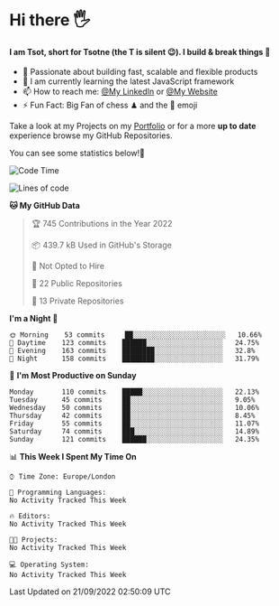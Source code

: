 # Hi there :raised_hand_with_fingers_splayed:
#### I am Tsot, short for Tsotne (the T is silent :wink:). I build & break things :space_invader:
- :telescope: Passionate about building fast, scalable and flexible products
- :seedling: I am currently learning the latest JavaScript framework 
- :mailbox: How to reach me: [@My LinkedIn](https://www.linkedin.com/in/tsotne-gvadzabia/) or [@My Website](https://tsotne.co.uk/contact)
- :zap: Fun Fact: Big Fan of chess ♟ and the 👾 emoji

Take a look at my Projects on my [Portfolio](https://tsotne.co.uk/) or for a more **up to date** experience browse my GitHub Repositories.

You can see some statistics below!:space_invader:
<!--START_SECTION:waka-->
![Code Time](http://img.shields.io/badge/Code%20Time-761%20hrs%202%20mins-blue)

![Lines of code](https://img.shields.io/badge/From%20Hello%20World%20I%27ve%20Written-624%20Thousand%20lines%20of%20code-blue)

**🐱 My GitHub Data** 

> 🏆 745 Contributions in the Year 2022
 > 
> 📦 439.7 kB Used in GitHub's Storage 
 > 
> 🚫 Not Opted to Hire
 > 
> 📜 22 Public Repositories 
 > 
> 🔑 13 Private Repositories  
 > 
**I'm a Night 🦉** 

```text
🌞 Morning    53 commits     ██░░░░░░░░░░░░░░░░░░░░░░░   10.66% 
🌆 Daytime    123 commits    ██████░░░░░░░░░░░░░░░░░░░   24.75% 
🌃 Evening    163 commits    ████████░░░░░░░░░░░░░░░░░   32.8% 
🌙 Night      158 commits    ████████░░░░░░░░░░░░░░░░░   31.79%

```
📅 **I'm Most Productive on Sunday** 

```text
Monday       110 commits    █████░░░░░░░░░░░░░░░░░░░░   22.13% 
Tuesday      45 commits     ██░░░░░░░░░░░░░░░░░░░░░░░   9.05% 
Wednesday    50 commits     ██░░░░░░░░░░░░░░░░░░░░░░░   10.06% 
Thursday     42 commits     ██░░░░░░░░░░░░░░░░░░░░░░░   8.45% 
Friday       55 commits     ██░░░░░░░░░░░░░░░░░░░░░░░   11.07% 
Saturday     74 commits     ███░░░░░░░░░░░░░░░░░░░░░░   14.89% 
Sunday       121 commits    ██████░░░░░░░░░░░░░░░░░░░   24.35%

```


📊 **This Week I Spent My Time On** 

```text
⌚︎ Time Zone: Europe/London

💬 Programming Languages: 
No Activity Tracked This Week

🔥 Editors: 
No Activity Tracked This Week

🐱‍💻 Projects: 
No Activity Tracked This Week

💻 Operating System: 
No Activity Tracked This Week

```


 Last Updated on 21/09/2022 02:50:09 UTC
<!--END_SECTION:waka-->
